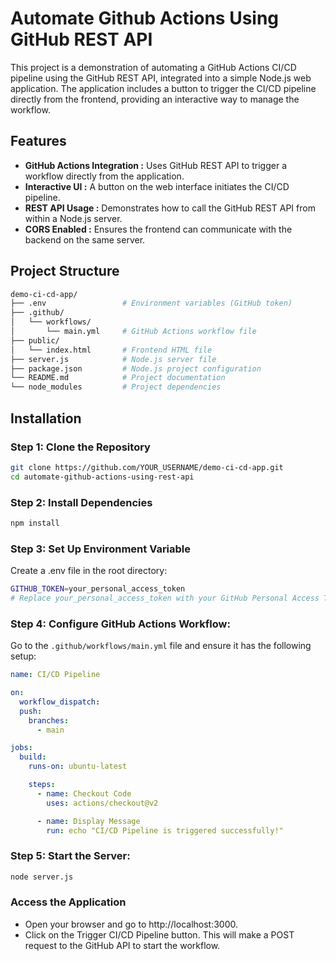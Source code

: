 # Automate Github Actions Using GitHub REST API
This project is a demonstration of automating a GitHub Actions CI/CD pipeline using the GitHub REST API, integrated into a simple Node.js web application. The application includes a button to trigger the CI/CD pipeline directly from the frontend, providing an interactive way to manage the workflow.

## Features
- **GitHub Actions Integration :** Uses GitHub REST API to trigger a workflow directly from the application.
- **Interactive UI :** A button on the web interface initiates the CI/CD pipeline.
- **REST API Usage :** Demonstrates how to call the GitHub REST API from within a Node.js server.
- **CORS Enabled :** Ensures the frontend can communicate with the backend on the same server.

## Project Structure
```bash
demo-ci-cd-app/
├── .env                 # Environment variables (GitHub token)
├── .github/
│   └── workflows/
│       └── main.yml     # GitHub Actions workflow file
├── public/
│   └── index.html       # Frontend HTML file
├── server.js            # Node.js server file
├── package.json         # Node.js project configuration
└── README.md            # Project documentation
└── node_modules         # Project dependencies
```

## Installation
### Step 1: Clone the Repository

```bash
git clone https://github.com/YOUR_USERNAME/demo-ci-cd-app.git
cd automate-github-actions-using-rest-api
```

### Step 2: Install Dependencies

```bash
npm install
```

### Step 3: Set Up Environment Variable
Create a .env file in the root directory:

```bash
GITHUB_TOKEN=your_personal_access_token
# Replace your_personal_access_token with your GitHub Personal Access Token (with repo and workflow permissions).
```

### Step 4: Configure GitHub Actions Workflow:

Go to the `.github/workflows/main.yml` file and ensure it has the following setup:

```yaml
name: CI/CD Pipeline

on:
  workflow_dispatch:
  push:
    branches:
      - main

jobs:
  build:
    runs-on: ubuntu-latest

    steps:
      - name: Checkout Code
        uses: actions/checkout@v2

      - name: Display Message
        run: echo "CI/CD Pipeline is triggered successfully!"
```

### Step 5: Start the Server:

```bash
node server.js
```

### Access the Application

- Open your browser and go to http://localhost:3000.
- Click on the Trigger CI/CD Pipeline button. This will make a POST request to the GitHub API to start the workflow.